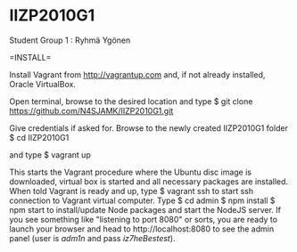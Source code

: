 IIZP2010G1
==========

Student Group 1 : Ryhmä Ygönen

=INSTALL=

Install Vagrant from http://vagrantup.com and, if not already installed, Oracle VirtualBox.

Open terminal, browse to the desired location and type
$ git clone https://github.com/N4SJAMK/IIZP2010G1.git <ENTER>

Give credentials if asked for. Browse to the newly created IIZP2010G1 folder
$ cd IIZP2010G1

and type
$ vagrant up

This starts the Vagrant procedure where the Ubuntu disc image is downloaded, virtual box is started and all necessary packages are installed. When told Vagrant is ready and up, type
$ vagrant ssh
to start ssh connection to Vagrant virtual computer. Type
$ cd admin
$ npm install
$ npm start
to install/update Node packages and start the NodeJS server. If you see something like
"listening to port 8080" or sorts, you are ready to launch your browser and head to http://localhost:8080 to see the admin panel (user is *adm1n* and pass *iz7heBestest*).
